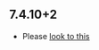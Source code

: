 ## 7.4.10+2

- Please [look to this]((https://dooboolab.github.io/flutter_sound/doc/book/CHANGELOG.html))
